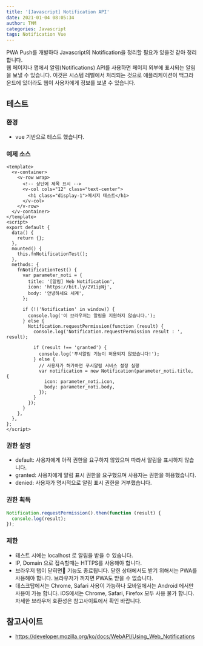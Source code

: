 ```yaml
---
title: '[Javascript] Notification API'
date: 2021-01-04 08:05:34
author: TMM
categories: Javascript
tags: Notification Vue
---
```


PWA Push를 개발하다 Javascript의 Notification을 정리할 필요가 있을것 같아 정리합니다.<br />
웹 페이지나 앱에서 알림(Notifications) API를 사용하면 페이지 외부에 표시되는 알림을 보낼 수 있습니다. 이것은 시스템 레벨에서 처리되는 것으로 애플리케이션이 백그라운드에 있더라도 웹이 사용자에게 정보를 보낼 수 있습니다.

## 테스트

### 환경

- vue 기반으로 테스트 했습니다.

### 예제 소스

```vue
<template>
  <v-container>
    <v-row wrap>
      <!-- 상단에 제목 표시 -->
      <v-col cols="12" class="text-center">
        <h1 class="display-1">메시지 테스트</h1>
      </v-col>
    </v-row>
  </v-container>
</template>
<script>
export default {
  data() {
    return {};
  },
  mounted() {
    this.fnNotificationTest();
  },
  methods: {
    fnNotificationTest() {
      var parameter_noti = {
        title: '[알림] Web Notification',
        icon: 'https://bit.ly/2V1ipNj',
        body: '안녕하세요 세계',
      };

      if (!('Notification' in window)) {
        console.log('이 브라우저는 알림을 지원하지 않습니다.');
      } else {
        Notification.requestPermission(function (result) {
          console.log('Notification.requestPermission result : ', result);

          if (result !== 'granted') {
            console.log('푸시알림 기능이 허용되지 않았습니다!');
          } else {
            // 사용자가 허가하면 푸시알림 서비스 설정 실행
            var notification = new Notification(parameter_noti.title, {
              icon: parameter_noti.icon,
              body: parameter_noti.body,
            });
          }
        });
      }
    },
  },
};
</script>
```

### 권한 설명

- default: 사용자에게 아직 권한을 요구하지 않았으며 따라서 알림을 표시하지 않습니다.
- granted: 사용자에게 알림 표시 권한을 요구했으며 사용자는 권한을 허용했습니다.
- denied: 사용자가 명시적으로 알림 표시 권한을 거부했습니다.

### 권한 획득

```javascript
Notification.requestPermission().then(function (result) {
  console.log(result);
});
```

### 제한

- 테스트 시에는 localhost 로 알림을 받을 수 있습니다.
- IP, Domain 으로 접속할때는 HTTPS를 사용해야 합니다.
- 브라우저 탭이 닫히면 기능도 종료됩니다. 닫힌 상태에서도 받기 위해서는 PWA를 사용해야 합니다. 브라우저가 꺼지면 PWA도 받을 수 없습니다.
- 데스크탑에서는 Chrome, Safari 사용이 가능하나 모바일에서는 Android 에서만 사용이 가능 합니다. iOS에서는 Chrome, Safari, Firefox 모두 사용 불가 합니다. 자세한 브라우저 호환성은 참고사이트에서 확인 바랍니다.

## 참고사이트

- https://developer.mozilla.org/ko/docs/WebAPI/Using_Web_Notifications

```toc

```
